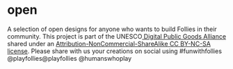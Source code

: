 # open
A selection of open designs for anyone who wants to build Follies in their community. This project is part of the UNESCO<a href="https://digitalpublicgoods.net/"> Digital Public Goods Alliance </a> shared under an <a href="https://creativecommons.org/licenses/by-nc-sa/4.0/">Attribution-NonCommercial-ShareAlike CC BY-NC-SA license</a>. Please share with us your creations on social using #funwithfollies @playfollies@playfollies @humanswhoplay
